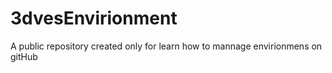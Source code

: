 # 3dvesEnvirionment
A public repository created only for learn how to mannage envirionmens on gitHub
